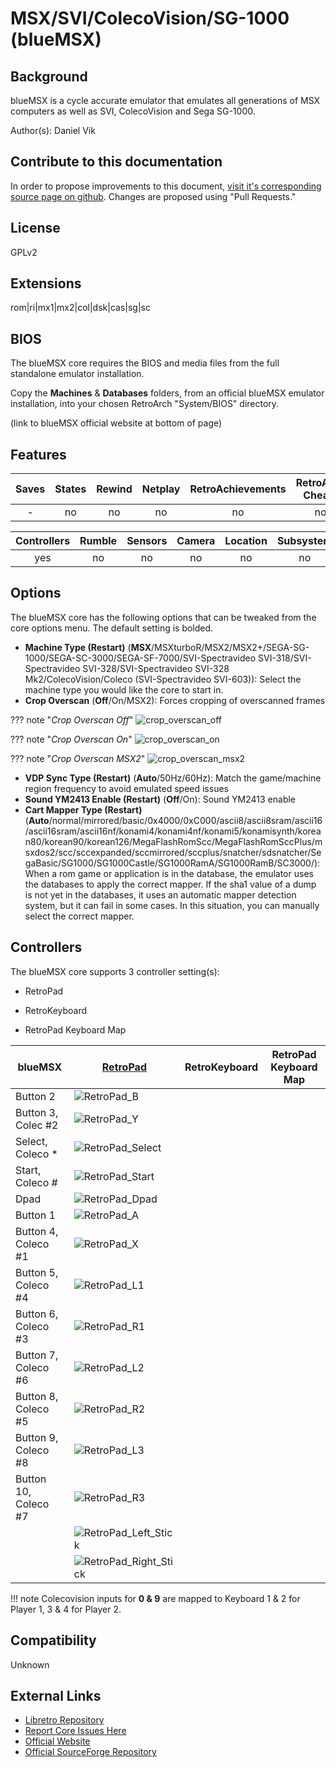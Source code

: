 # MSX/SVI/ColecoVision/SG-1000 (blueMSX)

## Background

blueMSX is a cycle accurate emulator that emulates all generations of MSX computers as well as SVI, ColecoVision and Sega SG-1000.

Author(s): Daniel Vik

## Contribute to this documentation

In order to propose improvements to this document, [visit it's corresponding source page on github](https://github.com/libretro/docs/tree/master/docs/library/bluemsx.md). Changes are proposed using "Pull Requests."

## License

GPLv2

## Extensions

rom|ri|mx1|mx2|col|dsk|cas|sg|sc

## BIOS

The blueMSX core requires the BIOS and media files from the full standalone emulator installation.

Copy the **Machines** & **Databases** folders, from an official blueMSX emulator installation, into your chosen RetroArch "System/BIOS" directory.

(link to blueMSX official website at bottom of page)

## Features

| Saves | States      | Rewind | Netplay | RetroAchievements | RetroArch Cheats | Native Cheats |
|:-----:|:-----------:|:------:|:-------:|:-----------------:|:----------------:|:-------------:|
|   -   |    no       |   no   |  no     |       no          |   no             | no            |

| Controllers     | Rumble | Sensors | Camera | Location | Subsystem     |
|:---------------:|:------:|:-------:|:------:|:--------:|:-------------:|
|       yes        |  no   |   no    |  no    |   no     |      no       |

## Options

The blueMSX core has the following options that can be tweaked from the core options menu. The default setting is bolded.

- **Machine Type (Restart)** (**MSX**/MSXturboR/MSX2/MSX2+/SEGA-SG-1000/SEGA-SC-3000/SEGA-SF-7000/SVI-Spectravideo SVI-318/SVI-Spectravideo SVI-328/SVI-Spectravideo SVI-328 Mk2/ColecoVision/Coleco (SVI-Spectravideo SVI-603)): Select the machine type you would like the core to start in. 
- **Crop Overscan** (**Off**/On/MSX2): Forces cropping of overscanned frames

??? note "*Crop Overscan Off*"
    ![crop_overscan_off](images\Cores\bluemsx\crop_overscan_off.png)

??? note "*Crop Overscan On*"
    ![crop_overscan_on](images\Cores\bluemsx\crop_overscan_on.png)

??? note "*Crop Overscan MSX2*"
    ![crop_overscan_msx2](images\Cores\bluemsx\crop_overscan_msx2.png)

- **VDP Sync Type (Restart)** (**Auto**/50Hz/60Hz): Match the game/machine region frequency to avoid emulated speed issues
- **Sound YM2413 Enable (Restart)** (**Off**/On): Sound YM2413 enable
- **Cart Mapper Type (Restart)** (**Auto**/normal/mirrored/basic/0x4000/0xC000/ascii8/ascii8sram/ascii16/ascii16sram/ascii16nf/konami4/konami4nf/konami5/konamisynth/korean80/korean90/korean126/MegaFlashRomScc/MegaFlashRomSccPlus/msxdos2/scc/sccexpanded/sccmirrored/sccplus/snatcher/sdsnatcher/SegaBasic/SG1000/SG1000Castle/SG1000RamA/SG1000RamB/SC3000/): When a rom game or application is in the database, the emulator uses the databases to apply the correct mapper. If the sha1 value of a dump is not yet in the databases, it uses an automatic mapper detection system, but it can fail in some cases. In this situation, you can manually select the correct mapper.

## Controllers

The blueMSX core supports 3 controller setting(s):

* RetroPad

* RetroKeyboard

* RetroPad Keyboard Map

| blueMSX              | [RetroPad](RetroPad)                                           | RetroKeyboard | RetroPad Keyboard Map |
|----------------------|----------------------------------------------------------------|---------------|-----------------------|
| Button 2             | ![RetroPad_B](images/RetroPad/Retro_B_Round.png)               |               |                       |
| Button 3, Colec #2   | ![RetroPad_Y](images/RetroPad/Retro_Y_Round.png)               |               |                       |
| Select, Coleco *     | ![RetroPad_Select](images/RetroPad/Retro_Select.png)           |               |                       |
| Start, Coleco #      | ![RetroPad_Start](images/RetroPad/Retro_Start.png)             |               |                       |
| Dpad                 | ![RetroPad_Dpad](images/RetroPad/Retro_Dpad.png)               |               |                       |
| Button 1             | ![RetroPad_A](images/RetroPad/Retro_A_Round.png)               |               |                       |
| Button 4, Coleco #1  | ![RetroPad_X](images/RetroPad/Retro_X_Round.png)               |               |                       |
| Button 5, Coleco #4  | ![RetroPad_L1](images/RetroPad/Retro_L1.png)                   |               |                       |
| Button 6, Coleco #3  | ![RetroPad_R1](images/RetroPad/Retro_R1.png)                   |               |                       |
| Button 7, Coleco #6  | ![RetroPad_L2](images/RetroPad/Retro_L2_Temp.png)              |               |                       |
| Button 8, Coleco #5  | ![RetroPad_R2](images/RetroPad/Retro_R2.png)                   |               |                       |
| Button 9, Coleco #8  | ![RetroPad_L3](images/RetroPad/Retro_L3.png)                   |               |                       |
| Button 10, Coleco #7 | ![RetroPad_R3](images/RetroPad/Retro_R3.png)                   |               |                       |
|                      | ![RetroPad_Left_Stick](images/RetroPad/Retro_Left_Stick.png)   |               |                       |
|                      | ![RetroPad_Right_Stick](images/RetroPad/Retro_Right_Stick.png) |               |                       |

!!! note
    Colecovision inputs for **0 & 9** are mapped to Keyboard 1 & 2 for Player 1, 3 & 4 for Player 2.

## Compatibility

Unknown

## External Links

* [Libretro Repository](https://github.com/libretro/blueMSX-libretro)
* [Report Core Issues Here](https://github.com/libretro/libretro-meta)
* [Official Website](http://bluemsx.com/)
* [Official SourceForge Repository](http://sourceforge.net/projects/bluemsx/)
